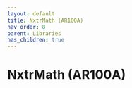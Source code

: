 ```yaml
---
layout: default
title: NxtrMath (AR100A)
nav_order: 8
parent: Libraries
has_children: true
---
```

# NxtrMath (AR100A)
